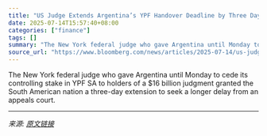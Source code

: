 ```yaml
---
title: "US Judge Extends Argentina’s YPF Handover Deadline by Three Days"
date: 2025-07-14T15:57:40+08:00
categories: ["finance"]
tags: []
summary: "The New York federal judge who gave Argentina until Monday to cede its controlling stake in YPF SA to holders of a $16 billion judgment granted the South American nation a three-day extension to seek "
source_url: "https://www.bloomberg.com/news/articles/2025-07-14/us-judge-extends-argentina-s-ypf-handover-deadline-by-3-days"
---
```


The New York federal judge who gave Argentina until Monday to cede its controlling stake in YPF SA to holders of a $16 billion judgment granted the South American nation a three-day extension to seek a longer delay from an appeals court.

---

*来源: [原文链接](https://www.bloomberg.com/news/articles/2025-07-14/us-judge-extends-argentina-s-ypf-handover-deadline-by-3-days)*

